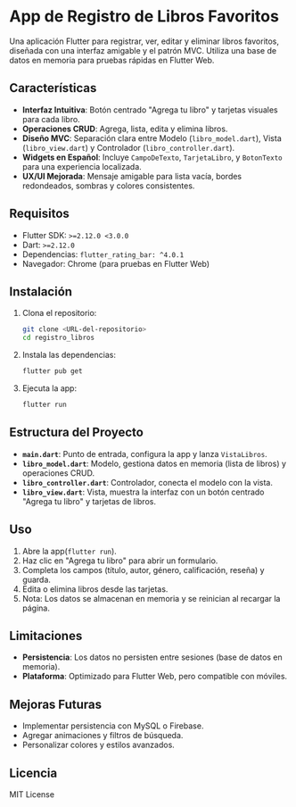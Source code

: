 # App de Registro de Libros Favoritos

Una aplicación Flutter para registrar, ver, editar y eliminar libros favoritos, diseñada con una interfaz amigable y el patrón MVC. Utiliza una base de datos en memoria para pruebas rápidas en Flutter Web.

## Características
- **Interfaz Intuitiva**: Botón centrado "Agrega tu libro" y tarjetas visuales para cada libro.
- **Operaciones CRUD**: Agrega, lista, edita y elimina libros.
- **Diseño MVC**: Separación clara entre Modelo (`libro_model.dart`), Vista (`libro_view.dart`) y Controlador (`libro_controller.dart`).
- **Widgets en Español**: Incluye `CampoDeTexto`, `TarjetaLibro`, y `BotonTexto` para una experiencia localizada.
- **UX/UI Mejorada**: Mensaje amigable para lista vacía, bordes redondeados, sombras y colores consistentes.

## Requisitos
- Flutter SDK: `>=2.12.0 <3.0.0`
- Dart: `>=2.12.0`
- Dependencias: `flutter_rating_bar: ^4.0.1`
- Navegador: Chrome (para pruebas en Flutter Web)

## Instalación
1. Clona el repositorio:
   ```bash
   git clone <URL-del-repositorio>
   cd registro_libros
   ```
2. Instala las dependencias:
   ```bash
   flutter pub get
   ```
3. Ejecuta la app:
   ```bash
   flutter run
   ```

## Estructura del Proyecto
- **`main.dart`**: Punto de entrada, configura la app y lanza `VistaLibros`.
- **`libro_model.dart`**: Modelo, gestiona datos en memoria (lista de libros) y operaciones CRUD.
- **`libro_controller.dart`**: Controlador, conecta el modelo con la vista.
- **`libro_view.dart`**: Vista, muestra la interfaz con un botón centrado "Agrega tu libro" y tarjetas de libros.

## Uso
1. Abre la app(`flutter run`).
2. Haz clic en "Agrega tu libro" para abrir un formulario.
3. Completa los campos (título, autor, género, calificación, reseña) y guarda.
4. Edita o elimina libros desde las tarjetas.
5. Nota: Los datos se almacenan en memoria y se reinician al recargar la página.

## Limitaciones
- **Persistencia**: Los datos no persisten entre sesiones (base de datos en memoria).
- **Plataforma**: Optimizado para Flutter Web, pero compatible con móviles.

## Mejoras Futuras
- Implementar persistencia con MySQL o Firebase.
- Agregar animaciones y filtros de búsqueda.
- Personalizar colores y estilos avanzados.

## Licencia
MIT License

